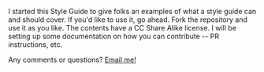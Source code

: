 I started this Style Guide to give folks an examples of what a style guide can and should cover. If you'd like to use it, go ahead. 
Fork the repository and use it as you like. The contents have a CC Share Alike license. I will be setting up some documentation on
how you can contribute -- PR instructions, etc. 

Any comments or questions? [Email me!](mailto:sarrants@gmail.com)
